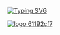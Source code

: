 [![Typing SVG](https://readme-typing-svg.herokuapp.com?lines=QA+Automation+Python)](https://git.io/typing-svg)

[![logo 61192cf7](https://user-images.githubusercontent.com/106131067/175815729-c8f90fe6-5d92-4f32-a8db-ecc00edfe107.svg)](https://www.codewars.com/users/LittleGodYo)

